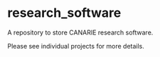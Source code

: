research_software
=================

A repository to store CANARIE research software.

Please see individual projects for more details.
